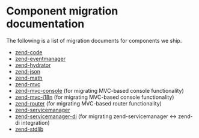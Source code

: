 # Component migration documentation

The following is a list of migration documents for components we ship.

- [zend-code](https://zendframework.github.io/zend-code/migration/)
- [zend-eventmanager](https://zendframework.github.io/zend-eventmanager/migration/intro/)
- [zend-hydrator](https://zendframework.github.io/zend-hydrator/quick-start/)
- [zend-json](https://zendframework.github.io/zend-json/migration/v2-to-v3/)
- [zend-math](https://zendframework.github.io/zend-math/migration/)
- [zend-mvc](https://zendframework.github.io/zend-mvc/migration/)
- [zend-mvc-console](https://zendframework.github.io/zend-mvc-console/migration/v2-to-v3/)
  (for migrating MVC-based console functionality)
- [zend-mvc-i18n](https://zendframework.github.io/zend-mvc-i18n/migration/v2-to-v3/)
  (for migrating MVC-based console functionality)
- [zend-router](https://zendframework.github.io/zend-router/migration/v2-to-v3/)
  (for migrating MVC-based router functionality)
- [zend-servicemanager](https://zendframework.github.io/zend-servicemanager/migration/)
- [zend-servicemanager-di](https://zendframework.github.io/zend-servicemanager-di/migration/v2-to-v3/)
  (for migrating zend-servicemanager &lt;-&gt; zend-di integration)
- [zend-stdlib](https://zendframework.github.io/zend-stdlib/migration/)
